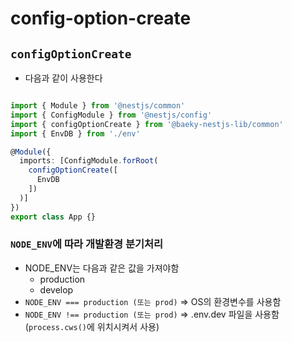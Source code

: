 # config-option-create

## `configOptionCreate`

- 다음과 같이 사용한다

```Typescript

import { Module } from '@nestjs/common'
import { ConfigModule } from '@nestjs/config'
import { configOptionCreate } from '@baeky-nestjs-lib/common'
import { EnvDB } from './env'

@Module({
  imports: [ConfigModule.forRoot(
    configOptionCreate([
      EnvDB
    ])
  )]
})
export class App {}

```

### `NODE_ENV`에 따라 개발환경 분기처리
- NODE_ENV는 다음과 같은 값을 가져야함
  - production
  - develop
- `NODE_ENV === production (또는 prod)` => OS의 환경변수를 사용함
- `NODE_ENV !== production (또는 prod)` => .env.dev 파일을 사용함(`process.cws()`에 위치시켜서 사용)